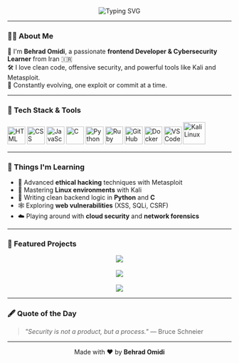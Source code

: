 <p align="center">
<img src="https://readme-typing-svg.herokuapp.com?font=Fira+Code&size=32&pause=1000&color=FF0000&center=true&vCenter=true&width=800&height=100&lines=Hi+I'm+Behrad+Omidi+%F0%9F%91%8B;Frontend+Developer+%F0%9F%92%BB;Cybersecurity+%26+Code+Enthusiast+%F0%9F%94%91" alt="Typing SVG" />
</p>

---

### 👨‍💻 About Me

🎯 I'm **Behrad Omidi**, a passionate **frontend Developer & Cybersecurity Learner** from Iran 🇮🇷  
🛠 I love clean code, offensive security, and powerful tools like Kali and Metasploit.  
🚀 Constantly evolving, one exploit or commit at a time.

---


### 🧰 Tech Stack & Tools

<p align="left">
  <img src="https://cdn.jsdelivr.net/gh/devicons/devicon/icons/html5/html5-original.svg" width="40" title="HTML"/>
  <img src="https://cdn.jsdelivr.net/gh/devicons/devicon/icons/css3/css3-original.svg" width="40" title="CSS"/>
  <img src="https://cdn.jsdelivr.net/gh/devicons/devicon/icons/javascript/javascript-original.svg" width="40" title="JavaScript"/>
  <img src="https://cdn.jsdelivr.net/gh/devicons/devicon/icons/c/c-original.svg" width="40" title="C"/>
  <img src="https://cdn.jsdelivr.net/gh/devicons/devicon/icons/python/python-original.svg" width="40" title="Python"/>
  <img src="https://cdn.jsdelivr.net/gh/devicons/devicon/icons/ruby/ruby-original.svg" width="40" title="Ruby"/>
  <img src="https://cdn.jsdelivr.net/gh/devicons/devicon/icons/github/github-original.svg" width="40" title="GitHub"/>
  <img src="https://cdn.jsdelivr.net/gh/devicons/devicon/icons/docker/docker-original.svg" width="40" title="Docker"/>
  <img src="https://cdn.jsdelivr.net/gh/devicons/devicon/icons/vscode/vscode-original.svg" width="40" title="VS Code"/>
  <img src="https://upload.wikimedia.org/wikipedia/commons/2/2b/Kali-dragon-icon.svg" width="50" title="Kali Linux"/>
</p>


---

### 🧠 Things I'm Learning

- 🔐 Advanced **ethical hacking** techniques with Metasploit  
- 🐧 Mastering **Linux environments** with Kali  
- 🧰 Writing clean backend logic in **Python** and **C**  
- 🕸 Exploring **web vulnerabilities** (XSS, SQLi, CSRF)  
- ☁️ Playing around with **cloud security** and **network forensics**

---

### 🚀 Featured Projects

<p align="center">
  <a href="https://www.behradinfo.ir" target="_blank">
    <img src="https://img.shields.io/badge/My Website-behradinfo.ir-blue?style=for-the-badge&logo=google-chrome&logoColor=white"/>
  </a>
  <br><br>
  <a href="https://www.moshaverehopai.ir" target="_blank">
    <img src="https://img.shields.io/badge/AI Study Advisor-moshaverehopai.ir-green?style=for-the-badge&logo=chatbot&logoColor=white"/>
  </a>
  <br><br>
  <a href="https://www.metalcode.ir" target="_blank">
    <img src="https://img.shields.io/badge/MetalCode Academy-metalcode.ir-red?style=for-the-badge&logo=code&logoColor=white"/>
  </a>
</p>

---

### 🖋️ Quote of the Day

> *"Security is not a product, but a process."* — Bruce Schneier

---

<p align="center">
  Made with ❤️ by <strong>Behrad Omidi</strong>
</p>

